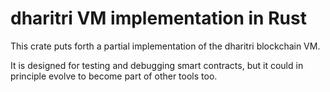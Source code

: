 # dharitri VM implementation in Rust

This crate puts forth a partial implementation of the dharitri blockchain VM.

It is designed for testing and debugging smart contracts, but it could in principle evolve to become part of other tools too.
